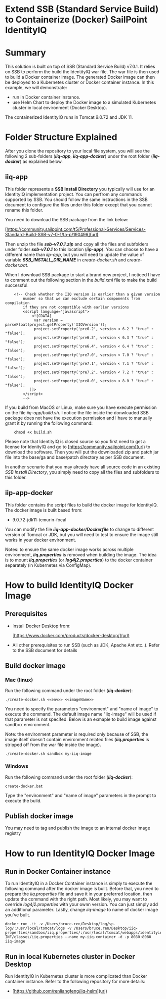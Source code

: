 Extend SSB (Standard Service Build) to Containerize (Docker) SailPoint IdentityIQ
================================

# Summary
This solution is built on top of SSB (Standard Service Build) v7.0.1. It relies on SSB to perform the build the IdentityIQ war file. The war file is then used to build a Docker container image. The generated Docker image can then be deployed to a Kubernetes cluster or Docker container instance. In this example, we will demonstrate:
- run in Docker container instance.
- use Helm Chart to deploy the Docker image to a simulated Kubernetes cluster in local environment (Docker Desktop). 

The containerized IdentityIQ runs in Tomcat 9.0.72 and JDK 11.

# Folder Structure Explained
After you clone the repository to your local file system, you will see the following 2 sub-folders (***iiq-app***, ***iiq-app-docker***) under the root folder (***iiq-docker***) as explained below. 

## iiq-app
This folder represents a **SSB Install Directory** you typically will use for an IdentityIQ implementation project. You can perfrom any commands supported by SSB. You should follow the same instructions in the SSB document to configure the files under this folder except that you cannot rename this folder.

You need to download the SSB package from the link below:

[https://community.sailpoint.com/t5/Professional-Services/Services-Standard-Build-SSB-v7-0-1/ta-p/190496](url)

Then unzip the file ***ssb-v7.0.1.zip*** and copy all the files and subfolders under folder ***ssb-v7.0.1*** to this location (***iip-app***). You can choose to have a different name than *iip-app*, but you will need to update the value of variable ***SSB_INSTALL_DIR_NAME*** in *create-docker.sh* and *create-docker.bat*.

When I download SSB package to start a brand new project, I noticed I have to comment out the following section in the *build.xml* file to make the build successful.


```
	<!-- Check whether the IIQ version is earlier than a given version
        number so that we can exclude certain components from compilation
        if they are not compatible with earlier versions 
        <script language="javascript">
            <![CDATA[
             var version = parseFloat(project.getProperty('IIQVersion'));
             project.setProperty('pre6.2', version < 6.2 ? "true" : "false");
             project.setProperty('pre6.3', version < 6.3 ? "true" : "false");
             project.setProperty('pre6.4', version < 6.4 ? "true" : "false"); 
             project.setProperty('pre7.0', version < 7.0 ? "true" : "false");
             project.setProperty('pre7.1', version < 7.1 ? "true" : "false");
             project.setProperty('pre7.2', version < 7.2 ? "true" : "false");
        	 project.setProperty('pre8.0', version < 8.0 ? "true" : "false");
           ]]>
        </script>
    	-->

```

If you build from MacOS or Linux, make sure you have execute permission on the file *iiq-app/build.sh*. I notice the file inside the donwloaded SSB package does not have the execution permission and I have to manually grant it by running the following command:

```
	chmod +x build.sh
```


Please note that IdentityIQ is closed source so you first need to get a license for IdenityIQ and go to [https://community.sailpoint.com](url) to download the software. Then you will put the downloaded zip and patch jar file into the base/ga and base/patch directory as per SSB document.

In another scenario that you may already have all source code in an existing *SSB Install Directory*, you simply need to copy all the files and subfolders to this folder. 


## iip-app-docker
This folder contains the script files to build the docker image for IdentityIQ. The docker image is built based from:

- 9.0.72-jdk11-temurin-focal

You can modify the file ***iiq-app-docker/Dockerfile*** to change to different version of Tomcat or JDK, but you will need to test to ensure the image still works in your docker environment.

Notes: to ensure the same docker image works across multiple environment, ***iiq.properties*** is removed when building the image. The idea is to mount ***iiq.propertie**s* (or ***log4j2.properties***) to the docker container separately (in Kubernetes via ConfigMap).   


# How to build IdentityIQ Docker Image
## Prerequisites
- Install Docker Desktop from:

	[https://www.docker.com/products/docker-desktop/](url)
- All other prerequisites to run SSB (such as JDK, Apache Ant etc..). Refer to the SSB document for details


## Build docker image
### Mac (linux)
Run the following command under the root folder (***iiq-docker***):

```
./create-docker.sh <<env>> <<imageName>>
```
You need to specify the parameters "environment" and "name of image" to execute the command. The default image name "iiq-image" will be used if that parameter is not specifed. Below is an exmaple to build image against sandbox environment. 

Note: the environment parameter is required only because of SSB, the image itself doesn't contain environment related files (***iiq.properties*** is stripped off from the war file inside the image).  

```
./create-docker.sh sandbox my-iiq-image
```
### Windows
Run the following command under the root folder (***iiq-docker***):

```
create-docker.bat
```
Type the "environment" and "name of image" parameters in the prompt to execute the build.

## Publish docker image
You may need to tag and publish the image to an internal docker image registry


# How to run IdentityIQ Docker Image

## Run in Docker Container instance
To run IdentityIQ in a Docker Container instance is simply to execute the following command after the docker image is built. Before that, you need to prepare the *iiq.properties* file and save it in your preferred location, then update the command with the right path. Most likely, you may want to override *log4j2.properties* with your ownn version. You can just simply add an additional parameter. Lastly, change *iiq-image* to name of docker image you've built.

```
docker run -it -v /Users/bruce.ren/Desktop/log/sp-log/:/usr/local/tomcat/logs -v /Users/bruce.ren/Desktop/iiq-properties/sandbox/iiq.properties/:/usr/local/tomcat/webapps/identityiq/WEB-INF/classes/iiq.properties --name my-iiq-container -d -p 8080:8080 iiq-image
```

## Run in local Kubernetes cluster in Docker Desktop
Run IdentityIQ in Kubernetes cluster is more complicated than Docker container instance. Refer to the following repository for more details:
- [https://github.com/renliangfeng/iiq-helm](url)
